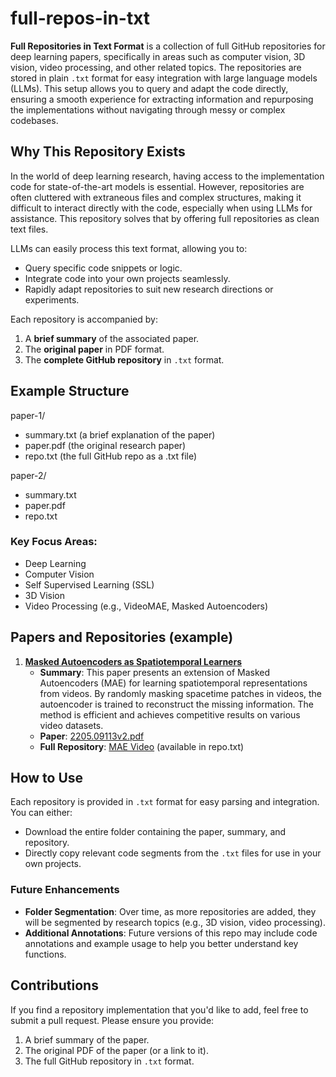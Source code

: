 # full-repos-in-txt

**Full Repositories in Text Format** is a collection of full GitHub repositories for deep learning papers, specifically in areas such as computer vision, 3D vision, video processing, and other related topics. The repositories are stored in plain `.txt` format for easy integration with large language models (LLMs). This setup allows you to query and adapt the code directly, ensuring a smooth experience for extracting information and repurposing the implementations without navigating through messy or complex codebases.

## Why This Repository Exists

In the world of deep learning research, having access to the implementation code for state-of-the-art models is essential. However, repositories are often cluttered with extraneous files and complex structures, making it difficult to interact directly with the code, especially when using LLMs for assistance. This repository solves that by offering full repositories as clean text files. 

LLMs can easily process this text format, allowing you to:
- Query specific code snippets or logic.
- Integrate code into your own projects seamlessly.
- Rapidly adapt repositories to suit new research directions or experiments.

Each repository is accompanied by:
1. A **brief summary** of the associated paper.
2. The **original paper** in PDF format.
3. The **complete GitHub repository** in `.txt` format.

## Example Structure

paper-1/
- summary.txt (a brief explanation of the paper)
- paper.pdf (the original research paper)
- repo.txt (the full GitHub repo as a .txt file)

paper-2/
- summary.txt
- paper.pdf
- repo.txt

### Key Focus Areas:
- Deep Learning
- Computer Vision
- Self Supervised Learning (SSL)
- 3D Vision
- Video Processing (e.g., VideoMAE, Masked Autoencoders)

## Papers and Repositories (example)

1. **[Masked Autoencoders as Spatiotemporal Learners](https://arxiv.org/abs/2205.09113)**  
   - **Summary**: This paper presents an extension of Masked Autoencoders (MAE) for learning spatiotemporal representations from videos. By randomly masking spacetime patches in videos, the autoencoder is trained to reconstruct the missing information. The method is efficient and achieves competitive results on various video datasets.  
   - **Paper**: [2205.09113v2.pdf](./paper-1/paper.pdf)  
   - **Full Repository**: [MAE Video](https://github.com/facebookresearch/mae_st) (available in repo.txt)


## How to Use

Each repository is provided in `.txt` format for easy parsing and integration. You can either:
- Download the entire folder containing the paper, summary, and repository.
- Directly copy relevant code segments from the `.txt` files for use in your own projects.

### Future Enhancements
- **Folder Segmentation**: Over time, as more repositories are added, they will be segmented by research topics (e.g., 3D vision, video processing).
- **Additional Annotations**: Future versions of this repo may include code annotations and example usage to help you better understand key functions.

## Contributions
If you find a repository implementation that you'd like to add, feel free to submit a pull request. Please ensure you provide:
1. A brief summary of the paper.
2. The original PDF of the paper (or a link to it).
3. The full GitHub repository in `.txt` format.

